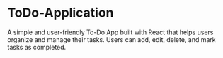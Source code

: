 # ToDo-Application
A simple and user-friendly To-Do App built with React that helps users organize and manage their tasks. Users can add, edit, delete, and mark tasks as completed.
